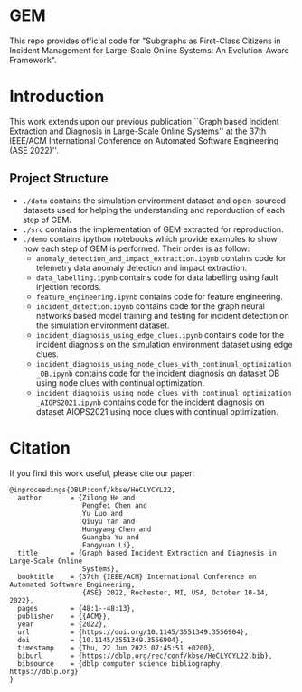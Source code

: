 # GEM

This repo provides official code for "Subgraphs as First-Class Citizens in Incident Management for Large-Scale Online Systems: An Evolution-Aware Framework".

# Introduction

This work extends upon our previous publication ``Graph based Incident Extraction and Diagnosis in Large-Scale Online Systems'' at the 37th IEEE/ACM International Conference on Automated Software Engineering (ASE 2022)''.

## Project Structure

- `./data` contains the simulation environment dataset and open-sourced datasets used for helping the understanding and reporduction of each step of GEM.
- `./src` contains the implementation of GEM extracted for reproduction. 
- `./demo` contains ipython notebooks which provide examples to show how each step of GEM is performed. Their order is as follow:
    - `anomaly_detection_and_impact_extraction.ipynb` contains code for telemetry data anomaly detection and impact extraction.
    - `data_labelling.ipynb` contains code for data labelling using fault injection records.
    - `feature_engineering.ipynb` contains code for feature engineering.
    - `incident_detection.ipynb` contains code for the graph neural networks based model training and testing for incident detection on the simulation environment dataset.
    - `incident_diagnosis_using_edge_clues.ipynb` contains code for the incident diagnosis on the simulation environment dataset using edge clues.
    - `incident_diagnosis_using_node_clues_with_continual_optimization_OB.ipynb` contains code for the incident diagnosis on dataset OB using node clues with continual optimization.
    - `incident_diagnosis_using_node_clues_with_continual_optimization_AIOPS2021.ipynb` contains code for the incident diagnosis on dataset AIOPS2021 using node clues with continual optimization.

# Citation

If you find this work useful, please cite our paper:

```
@inproceedings{DBLP:conf/kbse/HeCLYCYL22,
  author       = {Zilong He and
                  Pengfei Chen and
                  Yu Luo and
                  Qiuyu Yan and
                  Hongyang Chen and
                  Guangba Yu and
                  Fangyuan Li},
  title        = {Graph based Incident Extraction and Diagnosis in Large-Scale Online
                  Systems},
  booktitle    = {37th {IEEE/ACM} International Conference on Automated Software Engineering,
                  {ASE} 2022, Rochester, MI, USA, October 10-14, 2022},
  pages        = {48:1--48:13},
  publisher    = {{ACM}},
  year         = {2022},
  url          = {https://doi.org/10.1145/3551349.3556904},
  doi          = {10.1145/3551349.3556904},
  timestamp    = {Thu, 22 Jun 2023 07:45:51 +0200},
  biburl       = {https://dblp.org/rec/conf/kbse/HeCLYCYL22.bib},
  bibsource    = {dblp computer science bibliography, https://dblp.org}
}
```



